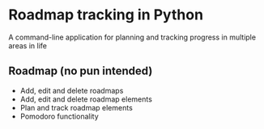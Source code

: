 # Roadmap tracking in Python

A command-line application for planning and tracking progress in multiple areas in life

## Roadmap (no pun intended)
- Add, edit and delete roadmaps
- Add, edit and delete roadmap elements
- Plan and track roadmap elements
- Pomodoro functionality
